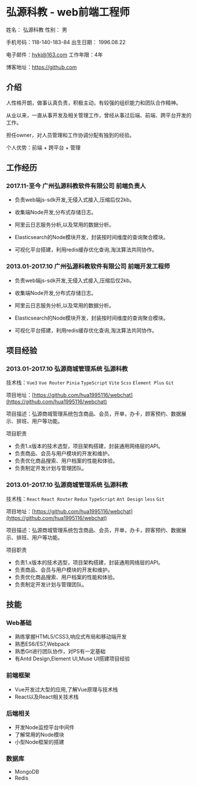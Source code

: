 
​    
# 弘源科教 - web前端工程师

姓名： 弘源科教									             性别： 男

手机号码：118-140-183-84 							 出生日期： 1996.08.22

电子邮件：hykj@163.com 						           工作年限：4年 

博客地址：https://github.com

## 介绍

人性格开朗，做事认真负责，积极主动，有较强的组织能力和团队合作精神。

从业以来，一直从事开发及相关管理工作，曾经从事过后端、前端、跨平台开发的工作。

担任owner，对人员管理和工作协调分配有独到的经验。

个人优势：前端 + 跨平台 + 管理

## 工作经历

### 2017.11-至今     广州弘源科教软件有限公司    前端负责人
- 负责web端js-sdk开发,无侵入式接入,压缩后仅2kb。
- 收集端Node开发,分布式存储日志。
- 阿里云日志服务分析,以及常用的数据分析。

- Elasticsearch的Node模块开发，封装按时间维度的查询聚合模块。
- 可视化平台搭建，利用redis缓存优化查询,淘汰算法共同协作。

### 2013.01-2017.10    广州弘源科教软件有限公司    前端开发工程师

- 负责web端js-sdk开发,无侵入式接入,压缩后仅2kb。
- 收集端Node开发,分布式存储日志。
- 阿里云日志服务分析,以及常用的数据分析。

- Elasticsearch的Node模块开发，封装按时间维度的查询聚合模块。
- 可视化平台搭建，利用redis缓存优化查询,淘汰算法共同协作。


## 项目经验

### 2013.01-2017.10   弘源商城管理系统         弘源科教
技术栈：`Vue3` `Vue Router` `Pinia`  `TypeScript` `Vite` `Scss` `Element Plus` `Git` 

项目地址：[https://github.com/hua1995116/webchat](https://github.com/hua1995116/webchat)

项目描述：弘源商城管理系统包含商品、会员，开单，办卡，顾客预约、数据展示、排班、用户等功能。

项目职责

- 负责1.x版本的技术选型，项目架构搭建，封装通用网络层的API。
- 负责商品、会员与用户模块的开发和维护。
- 负责优化商品搜索、用户档案的性能和体验。
- 负责制定开发计划与管理团队。

### 2013.01-2017.10   弘源商城管理系统         弘源科教

技术栈：`React` `React Router` `Redux`  `TypeScript` `Ant Design` `less`  `Git` 

项目地址：[https://github.com/hua1995116/webchat](https://github.com/hua1995116/webchat)

项目描述：弘源商城管理系统包含商品、会员，开单，办卡，顾客预约、数据展示、排班、用户等功能。

项目职责

- 负责1.x版本的技术选型，项目架构搭建，封装通用网络层的API。
- 负责商品、会员与用户模块的开发和维护。
- 负责优化商品搜索、用户档案的性能和体验。
- 负责制定开发计划与管理团队。


## 技能
### Web基础

- 熟练掌握HTML5/CSS3,响应式布局和移动端开发
- 熟悉ES6/ES7,Webpack
- 熟悉Git进行团队协作，对PS有一定基础
- 有Antd Design,Element UI,Muse UI搭建项目经验

### 前端框架
- Vue开发过大型的应用,了解Vue原理与技术栈
- React以及React相关技术栈
### 后端相关
- 开发Node监控平台中间件
- 了解常用的Node模块
- 小型Node框架的搭建

### 数据库
- MongoDB
- Redis

